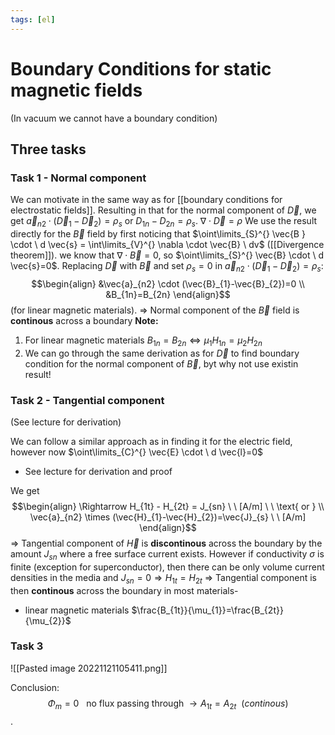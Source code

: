 ```yaml
---
tags: [el]
---
```

# Boundary Conditions for static magnetic fields
(In vacuum we cannot have a boundary condition)

## Three tasks

### Task 1 - Normal component
We can motivate in the same way as for [[boundary conditions for electrostatic fields]].
Resulting in that for the normal component of $\vec{D}$, we get $\vec{a}_{n2} \cdot (\vec{D}_{1}-\vec{D}_{2}) = \rho_{s}$ or $D_{1n}-D_{2n}= \rho_{s}$.
$\nabla \cdot \vec{D}=\rho$
We use the result directly for the $\vec{B}$ field by first noticing that $\oint\limits_{S}^{} \vec{B } \cdot \ d \vec{s} = \int\limits_{V}^{} \nabla \cdot \vec{B} \ dv$ ([[Divergence theorem]]). 
we know that $\nabla \cdot \vec{B}=0$, so $\oint\limits_{S}^{} \vec{B} \cdot \ d \vec{s}=0$. 
Replacing $\vec{D}$ with $\vec{B}$ and set $\rho_{s}=0$ in $\vec{a}_{n2} \cdot (\vec{D}_{1}-\vec{D}_{2})= \rho_{s}$: $$\begin{align} &\vec{a}_{n2} \cdot (\vec{B}_{1}-\vec{B}_{2})=0 \\ &B_{1n}=B_{2n} \end{align}$$(for linear magnetic materials).
$\Rightarrow$ Normal component of the $\vec{B}$ field is **continous** across a boundary
**Note:**
1) For linear magnetic materials $B_{1n}=B_{2n} \Leftrightarrow \mu_{1}H_{1n}=\mu_{2}H_{2n}$
2) We can go through the same derivation as for $\vec{D}$ to find boundary condition for the normal component of $\vec{B}$, byt why not use existin result!

### Task 2 - Tangential component
(See lecture for derivation)

We can follow a similar approach as in finding it for the electric field, however now $\oint\limits_{C}^{} \vec{E} \cdot \ d \vec{l}=0$
- See lecture for derivation and proof

We get $$\begin{align} \Rightarrow H_{1t} - H_{2t} = J_{sn} \ \ [A/m] \ \ \text{ or } \\ \vec{a}_{n2} \times (\vec{H}_{1}-\vec{H}_{2})=\vec{J}_{s} \ \ [A/m] \end{align}$$
$\Rightarrow$ Tangential component of $\vec{H}$ is **discontinous** across the boundary by the amount $J_{sn}$ where a free surface current exists.
However if conductivity $\sigma$ is finite (exception for superconductor), then there can be only volume current densities in the media and $J_{sn}=0 \Rightarrow H_{1t}= H_{2t}$
$\Rightarrow$ Tangential component is then **continous** across the boundary in most materials-
- linear magnetic materials $\frac{B_{1t}}{\mu_{1}}=\frac{B_{2t}}{\mu_{2}}$

### Task 3
![[Pasted image 20221121105411.png]]

Conclusion: $$\Phi_{m} = 0 \ \ \text{ no flux passing through } \rightarrow A_{1t}=A_{2t} \ \ (continous)$$.

